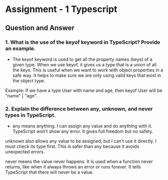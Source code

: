 # Assignment - 1 Typescript


## Question and Answer

### 1. What is the use of the keyof keyword in TypeScript? Provide an example.

- The keyof keyword is used to get all the property names (keys) of a given type. When we use keyof, it gives us a type that is a union of all the keys. This is useful when we want to work with object properties in a safe way. It helps to make sure we are only using valid keys that exist in the object type.

Example:
If we have a type User with name and age, then keyof User will be "name" | "age".

### 2. Explain the difference between any, unknown, and never types in TypeScript.
- any means anything. I can assign any value and do anything with it. TypeScript won’t show any error. It gives full freedom but no safety.

unknown also allows any value to be assigned, but I can’t use it directly. I must check its type first. This is safer than any because it avoids unexpected errors.

never means the value never happens. It is used when a function never returns, like when it always throws an error or runs forever. It tells TypeScript that there will never be a value.
